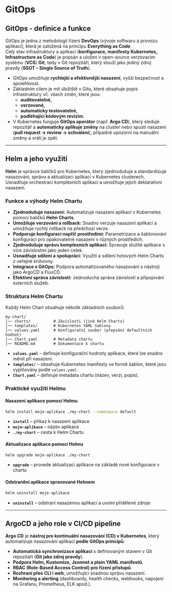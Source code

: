 # GitOps

## GitOps - definice a funkce
GitOps je jedna z metodologií řízení **DevOps** (vývoje softwaru a provozu aplikací), která je založená na principu **Everything as Code**.  
Celý stav infrastruktury a aplikací (**konfigurace, manifesty Kubernetes, Infrastructure as Code**) je popsán a uložen v open-source verzovacím systému (**VCS**) **Git**, tedy v Git repozitáři, který slouží jako jediný zdroj pravdy (**SSOT – Single Source of Truth**).
- GitOps umožňuje **rychlejší a efektivnější nasazení**, vyšší bezpečnost a spolehlivost.
- Základním cílem je mít úložiště v Gitu, které obsahuje popis infrastruktury vč. všech změn, které jsou:
  - **auditovatelné,** 
  - **verzované,**
  - **automaticky testovatelné,** 
  - **podléhající kódovým revizím**.
- V Kubernetes funguje **GitOps operátor** (např. **Argo CD**), který sleduje repozitář a **automaticky aplikuje změny** na cluster nebo spustí nasazení (**pull request → review → schválení**), případně upozorní na manuální změny a vrátí je zpět.

---

## Helm a jeho využití  
**Helm** je správce balíčků pro Kubernetes, který zjednodušuje a standardizuje nasazování, správu a aktualizaci aplikací v Kubernetes clusterech. Usnadňuje orchestraci komplexních aplikací a umožňuje jejich deklarativní nasazení.  

### Funkce a výhody Helm Chartu
- **Zjednodušuje nasazení:** Automatizuje nasazení aplikací v Kubernetes pomocí balíčků **Helm Charts**.
- **Umožňuje verzování a rollback:** Snadno verzuje nasazení aplikací a umožňuje rychlý rollback na předchozí verze.
- **Podporuje konfiguraci napříč prostředími:** Parametrizace a šablonování konfigurací pro opakovatelné nasazení v různých prostředích.
- **Zjednodušuje správu komplexních aplikací:** Spravuje složité aplikace s více závislostmi jako jeden celek.
- **Usnadňuje sdílení a spolupráci:** Využití a sdílení hotových Helm Charts z veřejné knihovny.
- **Integrace s GitOps:** Podpora automatizovaného nasazování s nástroji jako ArgoCD a FluxCD.
- **Efektivní správa závislostí:** Jednoduchá správa závislostí a připojování externích služeb.

### Struktura Helm Chartu
Každý Helm Chart obsahuje několik základních souborů:  
```plaintext
my-chart/
│── charts/          # Závislosti (jiné Helm Charts)
│── templates/       # Kubernetes YAML šablony
│── values.yaml      # Konfigurační soubor (přepsání defaultních hodnot)
│── Chart.yaml       # Metadata chartu
│── README.md        # Dokumentace k chartu
```
- **`values.yaml`** – definuje konfigurační hodnoty aplikace, které lze snadno měnit při nasazení.  
- **`templates/`** – obsahuje Kubernetes manifesty ve formě šablon, které jsou vyplňovány podle `values.yaml`.  
- **`Chart.yaml`** – definuje metadata chartu (název, verzi, popis).  

### Praktické využití Helmu
#### Nasazení aplikace pomocí Helmu
```bash
helm install moje-aplikace ./my-chart --namespace default
```
- **`install`** – příkaz k nasazení aplikace  
- **`moje-aplikace`** – název aplikace  
- **`./my-chart`** – cesta k Helm Chartu  

#### Aktualizace aplikace pomocí Helmu
```bash
helm upgrade moje-aplikace ./my-chart
```
- **`upgrade`** – provede aktualizaci aplikace na základě nové konfigurace v chartu  

#### Odstranění aplikace spravované Helmem
```bash
helm uninstall moje-aplikace
```
- **`uninstall`** – odstraní nasazenou aplikaci a uvolní přidělené zdroje  

---

## ArgoCD a jeho role v CI/CD pipeline
**Argo CD** je **nástroj pro kontinuální nasazování (CD) v Kubernetes**, který automatizuje nasazování aplikací **podle GitOps principů**.
- **Automatická synchronizace aplikací** s definovaným stavem v Git repozitáři (**Git jako zdroj pravdy**).
- **Podpora Helm, Kustomize, Jsonnet a plain YAML manifestů**.
- **RBAC (Role-Based Access Control) pro řízení přístupů**.
- **Rozhraní přes CLI i web**, umožňující snadnou správu nasazení.
- **Monitoring a alerting** (dashboardy, health checks, webhooks, napojení na Grafanu, Prometheus, ELK apod.).